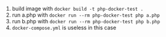 1. build image with `docker build -t php-docker-test .`
2. run a.php with `docker run --rm php-docker-test php a.php`
3. run b.php with `docker run --rm php-docker-test php b.php`
4. `docker-compose.yml` is useless in this case